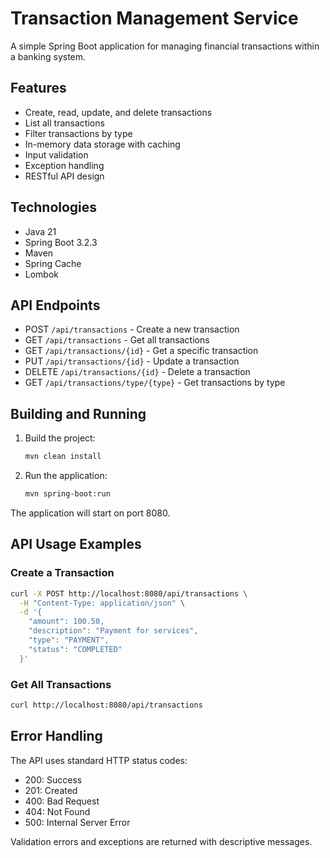 # Transaction Management Service

A simple Spring Boot application for managing financial transactions within a banking system.

## Features

- Create, read, update, and delete transactions
- List all transactions
- Filter transactions by type
- In-memory data storage with caching
- Input validation
- Exception handling
- RESTful API design

## Technologies

- Java 21
- Spring Boot 3.2.3
- Maven
- Spring Cache
- Lombok

## API Endpoints

- POST `/api/transactions` - Create a new transaction
- GET `/api/transactions` - Get all transactions
- GET `/api/transactions/{id}` - Get a specific transaction
- PUT `/api/transactions/{id}` - Update a transaction
- DELETE `/api/transactions/{id}` - Delete a transaction
- GET `/api/transactions/type/{type}` - Get transactions by type

## Building and Running

1. Build the project:
   ```bash
   mvn clean install
   ```

2. Run the application:
   ```bash
   mvn spring-boot:run
   ```

The application will start on port 8080.

## API Usage Examples

### Create a Transaction
```bash
curl -X POST http://localhost:8080/api/transactions \
  -H "Content-Type: application/json" \
  -d '{
    "amount": 100.50,
    "description": "Payment for services",
    "type": "PAYMENT",
    "status": "COMPLETED"
  }'
```

### Get All Transactions
```bash
curl http://localhost:8080/api/transactions
```

## Error Handling

The API uses standard HTTP status codes:
- 200: Success
- 201: Created
- 400: Bad Request
- 404: Not Found
- 500: Internal Server Error

Validation errors and exceptions are returned with descriptive messages. 